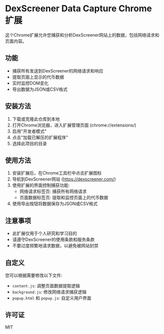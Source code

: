 # DexScreener Data Capture Chrome扩展

这个Chrome扩展允许您捕获和分析DexScreener网站上的数据，包括网络请求和页面内容。

## 功能

- 捕获所有发送到DexScreener的网络请求和响应
- 提取页面上显示的代币数据
- 实时监控DOM变化
- 导出数据为JSON或CSV格式

## 安装方法

1. 下载或克隆此仓库到本地
2. 打开Chrome浏览器，进入扩展管理页面 (chrome://extensions/)
3. 启用"开发者模式"
4. 点击"加载已解压的扩展程序"
5. 选择此项目的目录

## 使用方法

1. 安装扩展后，在Chrome工具栏中点击扩展图标
2. 导航到DexScreener网站 (https://dexscreener.com/)
3. 使用扩展的界面控制捕获功能:
   - 网络请求标签页: 捕获所有网络请求
   - 页面数据标签页: 提取和监控页面上的代币数据
4. 使用导出按钮将数据保存为JSON或CSV格式

## 注意事项

- 此扩展仅用于个人研究和学习目的
- 请遵守DexScreener的使用条款和服务条款
- 不要过度频繁地请求数据，以避免被网站封禁

## 自定义

您可以根据需要修改以下文件:
- `content.js`: 调整页面数据提取逻辑
- `background.js`: 修改网络请求捕获逻辑
- `popup.html` 和 `popup.js`: 自定义用户界面

## 许可证

MIT 